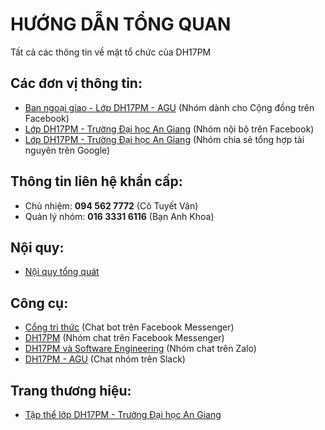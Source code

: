 # HƯỚNG DẪN TỔNG QUAN
Tất cả các thông tin về mặt tổ chức của DH17PM

Các đơn vị thông tin:
-----
* [Ban ngoại giao - Lớp DH17PM - AGU](https://www.facebook.com/groups/dh17pm.agu.fa/) (Nhóm dành cho Cộng đồng trên Facebook)
* [Lớp DH17PM - Trường Đại học An Giang](https://www.facebook.com/groups/DH17PM.AGU/) (Nhóm nội bộ trên Facebook)
* [Lớp DH17PM - Trường Đại học An Giang](groups.google.com/group/dh17pm) (Nhóm chia sẻ tổng hợp tài nguyên trên Google)

Thông tin liên hệ khẩn cấp:
-----
* Chủ nhiệm: **094 562 7772** (Cô Tuyết Vân)
* Quản lý nhóm: **016 3331 6116** (Bạn Anh Khoa)

Nội quy:
-----
* [Nội quy tổng quát](https://github.com/DH17PM/Community/blob/master/RULES.md)

Công cụ:
-----
* [Cổng tri thức](https://www.messenger.com/t/434504756891831/) (Chat bot trên Facebook Messenger)
* [DH17PM](https://www.messenger.com/t/1411856312175136/) (Nhóm chat trên Facebook Messenger)
* [DH17PM và Software Engineering](https://chat.zalo.me/) (Nhóm chat trên Zalo)
* [DH17PM - AGU](https://dh17pm.slack.com) (Chat nhóm trên Slack)

Trang thương hiệu:
-----
* [Tập thể lớp DH17PM - Trường Đại học An Giang](https://www.facebook.com/T%E1%BA%ADp-th%E1%BB%83-l%E1%BB%9Bp-DH17PM-Tr%C6%B0%E1%BB%9Dng-%C4%90%E1%BA%A1i-h%E1%BB%8Dc-An-Giang-1125337610892188/)
